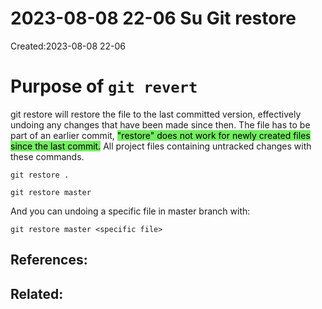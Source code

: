 # 2023-08-08 22-06 Su Git restore
Created:2023-08-08 22-06

# Purpose of `git revert`

git restore will restore the file to the last committed version, effectively undoing any changes that have been made since then. The file has to be part of an earlier commit, <mark style="background: #2BE611A6;">"restore" does not work for newly created files since the last commit.</mark> All project files containing untracked changes with these commands.

```git
git restore .
```

```git
git restore master
```

And you can undoing a specific file in master branch with:
```git
git restore master <specific file>
```

## References:

## Related:



